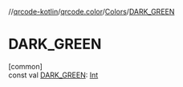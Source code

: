 //[qrcode-kotlin](../../../index.md)/[qrcode.color](../index.md)/[Colors](index.md)/[DARK_GREEN](-d-a-r-k_-g-r-e-e-n.md)

# DARK_GREEN

[common]\
const val [DARK_GREEN](-d-a-r-k_-g-r-e-e-n.md): [Int](https://kotlinlang.org/api/latest/jvm/stdlib/kotlin-stdlib/kotlin/-int/index.html)
